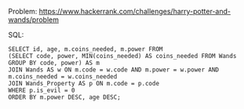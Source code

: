 Problem: https://www.hackerrank.com/challenges/harry-potter-and-wands/problem

SQL:
```
SELECT id, age, m.coins_needed, m.power FROM 
(SELECT code, power, MIN(coins_needed) AS coins_needed FROM Wands GROUP BY code, power) AS m
JOIN Wands AS w ON m.code = w.code AND m.power = w.power AND m.coins_needed = w.coins_needed
JOIN Wands_Property AS p ON m.code = p.code
WHERE p.is_evil = 0
ORDER BY m.power DESC, age DESC;
```
